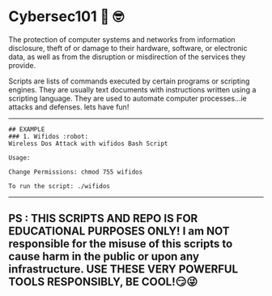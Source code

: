 # Cybersec101 	:monocle_face: :nerd_face:

The protection of computer systems and networks from information disclosure, theft of or damage to their hardware, software, or electronic data, as well as from the disruption or misdirection of the services they provide. 

Scripts are lists of commands executed by certain programs or scripting engines. They are usually text documents with instructions written using a scripting language. They are used to automate computer processes...ie attacks and defenses. lets have fun!

----------------------------------------------------------------------------------------------------------------------------------------------------------------------
```
## EXAMPLE
### 1. Wifidos :robot:
Wireless Dos Attack with wifidos Bash Script

Usage:

Change Permissions: chmod 755 wifidos

To run the script: ./wifidos
```
----------------------------------------------------------------------------------------------------------------------------------------------------------------------
## PS : THIS SCRIPTS AND REPO IS FOR EDUCATIONAL PURPOSES ONLY! I am NOT responsible for the misuse of this scripts to cause harm in the public or upon any infrastructure. USE THESE VERY POWERFUL TOOLS RESPONSIBLY, BE COOL!:smirk::stuck_out_tongue_winking_eye:

